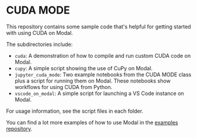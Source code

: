 # CUDA MODE

This repository contains some sample code that's helpful for getting started with using CUDA on Modal.

The subdirectories include:
- `cuda`: A demonstration of how to compile and run custom CUDA code on Modal.
- `cupy`: A simple script showing the use of CuPy on Modal.
- `jupyter_cuda_mode`: Two example notebooks from the CUDA MODE class plus a script for running them on Modal.
These notebooks show workflows for using CUDA from Python.
- `vscode_on_modal`: A simple script for launching a VS Code instance on Modal.

For usage information, see the script files in each folder.

You can find a lot more examples of how to use Modal in the [examples repository](https://github.com/modal/modal-examples).
